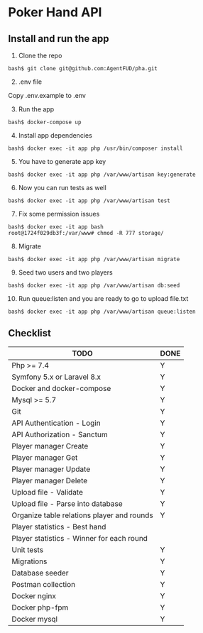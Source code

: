 # Poker Hand API

## Install and run the app

1. Clone the repo
```
bash$ git clone git@github.com:AgentFUD/pha.git
```

2. .env file

Copy .env.example to .env

3. Run the app
```
bash$ docker-compose up
```

4. Install app dependencies
```
bash$ docker exec -it app php /usr/bin/composer install
```

5. You have to generate app key
```
bash$ docker exec -it app php /var/www/artisan key:generate   
```

6. Now you can run tests as well
```
bash$ docker exec -it app php /var/www/artisan test   
```

7. Fix some permission issues
```
bash$ docker exec -it app bash
root@1724f029db3f:/var/www# chmod -R 777 storage/
```

8. Migrate
```
bash$ docker exec -it app php /var/www/artisan migrate
```

9. Seed two users and two players
```
bash$ docker exec -it app php /var/www/artisan db:seed
```

10. Run queue:listen and you are ready to go to upload file.txt
```
bash$ docker exec -it app php /var/www/artisan queue:listen
```

## Checklist
TODO | DONE
--- | ---
Php >= 7.4 | Y
Symfony 5.x or Laravel 8.x | Y
Docker and docker-compose | Y
Mysql >= 5.7 | Y
Git | Y
API Authentication - Login | Y
API Authorization - Sanctum | Y
Player manager Create | Y
Player manager Get | Y
Player manager Update | Y
Player manager Delete | Y
Upload file - Validate | Y
Upload file - Parse into database | Y
Organize table relations player and rounds | Y
Player statistics - Best hand |
Player statistics - Winner for each round |
Unit tests | Y
Migrations | Y
Database seeder | Y
Postman collection | Y
Docker nginx | Y
Docker php-fpm | Y
Docker mysql | Y
